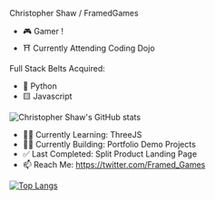 Christopher Shaw / FramedGames
- 🎮 Gamer !
- ⛩ Currently Attending Coding Dojo

Full Stack Belts Acquired: 

- 🐍 Python
- 🟨 Javascript

![Christopher Shaw's GitHub stats](https://github-readme-stats.vercel.app/api?username=FramedGames1&show_icons=true&theme=gotham)

- 👨‍🏫 Currently Learning: ThreeJS
- 👨‍💻 Currently Building: Portfolio Demo Projects
- ✅ Last Completed: Split Product Landing Page
- 📫 Reach Me: https://twitter.com/Framed_Games

[![Top Langs](https://github-readme-stats.vercel.app/api/top-langs/?username=FramedGames1&layout=compact&show_icons=true&theme=gotham)](https://github.com/anuraghazra/github-readme-stats)




